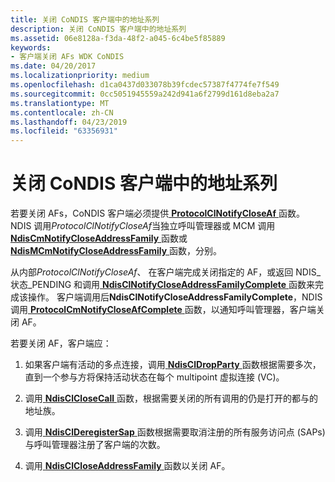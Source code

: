 ```yaml
---
title: 关闭 CoNDIS 客户端中的地址系列
description: 关闭 CoNDIS 客户端中的地址系列
ms.assetid: 06e8128a-f3da-48f2-a045-6c4be5f85889
keywords:
- 客户端关闭 AFs WDK CoNDIS
ms.date: 04/20/2017
ms.localizationpriority: medium
ms.openlocfilehash: d1ca0437d033078b39fcdec57387f4774fe7f549
ms.sourcegitcommit: 0cc5051945559a242d941a6f2799d161d8eba2a7
ms.translationtype: MT
ms.contentlocale: zh-CN
ms.lasthandoff: 04/23/2019
ms.locfileid: "63356931"
---
```

# <a name="closing-an-address-family-in-a-condis-client"></a>关闭 CoNDIS 客户端中的地址系列





若要关闭 AFs，CoNDIS 客户端必须提供[ **ProtocolClNotifyCloseAf** ](https://msdn.microsoft.com/library/windows/hardware/ff570234)函数。 NDIS 调用*ProtocolClNotifyCloseAf*当独立呼叫管理器或 MCM 调用[ **NdisCmNotifyCloseAddressFamily** ](https://msdn.microsoft.com/library/windows/hardware/ff561680)函数或[ **NdisMCmNotifyCloseAddressFamily** ](https://msdn.microsoft.com/library/windows/hardware/ff563546)函数，分别。

从内部*ProtocolClNotifyCloseAf*、 在客户端完成关闭指定的 AF，或返回 NDIS\_状态\_PENDING 和调用[ **NdisClNotifyCloseAddressFamilyComplete** ](https://msdn.microsoft.com/library/windows/hardware/ff561638)函数来完成该操作。 客户端调用后**NdisClNotifyCloseAddressFamilyComplete**，NDIS 调用[ **ProtocolCmNotifyCloseAfComplete** ](https://msdn.microsoft.com/library/windows/hardware/ff570248)函数，以通知呼叫管理器，客户端关闭 AF。

若要关闭 AF，客户端应：

1.  如果客户端有活动的多点连接，调用[ **NdisClDropParty** ](https://msdn.microsoft.com/library/windows/hardware/ff561629)函数根据需要多次，直到一个参与方将保持活动状态在每个 multipoint 虚拟连接 (VC)。

2.  调用[ **NdisClCloseCall** ](https://msdn.microsoft.com/library/windows/hardware/ff561627)函数，根据需要关闭的所有调用的仍是打开的都与的地址族。

3.  调用[ **NdisClDeregisterSap** ](https://msdn.microsoft.com/library/windows/hardware/ff561628)函数根据需要取消注册的所有服务访问点 (SAPs) 与呼叫管理器注册了客户端的次数。

4.  调用[ **NdisClCloseAddressFamily** ](https://msdn.microsoft.com/library/windows/hardware/ff561626)函数以关闭 AF。

 

 





